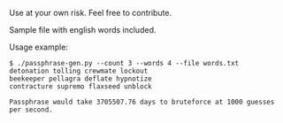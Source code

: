 Use at your own risk. Feel free to contribute.

Sample file with english words included.

Usage example:

```
$ ./passphrase-gen.py --count 3 --words 4 --file words.txt
detonation tolling crewmate lockout
beekeeper pellagra deflate hypnotize
contracture supremo flaxseed unblock

Passphrase would take 3705507.76 days to bruteforce at 1000 guesses per second.
```
